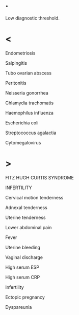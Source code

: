 # .

Low diagnostic threshold.

# <

Endometriosis

Salpingitis

Tubo ovarian abscess

Peritonitis

Neisseria gonorrhea

Chlamydia trachomatis

Haemophilus influenza

Escherichia coli

Streptococcus agalactia

Cytomegalovirus

# >

FITZ HUGH CURTIS SYNDROME

INFERTILITY

Cervical motion tenderness

Adnexal tenderness

Uterine tenderness

Lower abdominal pain

Fever

Uterine bleeding

Vaginal discharge

High serum ESP

High serum CRP

Infertility

Ectopic pregnancy

Dyspareunia
